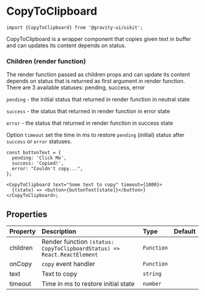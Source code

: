 <!--GITHUB_BLOCK-->

# CopyToClipboard

<!--/GITHUB_BLOCK-->

```tsx
import {CopyToClipboard} from '@gravity-ui/uikit';
```

CopyToClipboard is a wrapper component that copies given text in buffer and can updates its content depends on status.

### Children (render function)

The render function passed as children props and can update its content depends on status that is returned as first argument in render function.
There are 3 available statuses: pending, success, error

`pending` - the initial status that returned in render function in neutral state

`success` - the status that returned in render function in error state

`error` - the status that returned in render function in success state

Option `timeout` set the time in ms to restore `pending` (initial) status after `success` or `error` statuses.

<!--LANDING_BLOCK

<ExampleBlock
    code={`
        const buttonText = {
            pending: 'Click Me',
            success: 'Copied!',
            error: "Couldn't copy...",
        };

        return (
            <CopyToClipboard timeout={500} text="Some text to copy" timeout={1000}>
                {(state) => <Button view="normal" size="l">{buttonText[state]}</Button>}
            </CopyToClipboard>
        );
`}>
    {() => {
        const buttonText = {
            pending: 'Click Me',
            success: 'Copied!',
            error: "Couldn't copy...",
        };

        return (
            <UIKit.CopyToClipboard text="Some text to copy" timeout={1000}>
                {(state) => <UIKit.Button view="normal" size="l">state</UIKit.Button>}
            </UIKit.CopyToClipboard>
        );
    }}
</ExampleBlock>

LANDING_BLOCK-->

<!--GITHUB_BLOCK-->

```tsx
const buttonText = {
  pending: 'Click Me',
  success: 'Copied!',
  error: "Couldn't copy...",
};

<CopyToClipboard text="Some text to copy" timeout={1000}>
  {(state) => <button>{buttonText[state]}</button>}
</CopyToClipboard>;
```

<!--/GITHUB_BLOCK-->

## Properties

| Property | Description                                                             | Type       | Default |
| :------- | :---------------------------------------------------------------------- | :--------- | :------ |
| children | Render function `(status: CopyToClipboardStatus) => React.ReactElement` | `Function` |         |
| onCopy   | `copy` event handler                                                    | `Function` |         |
| text     | Text to copy                                                            | `string`   |         |
| timeout  | Time in ms to restore initial state                                     | `number`   |         |
